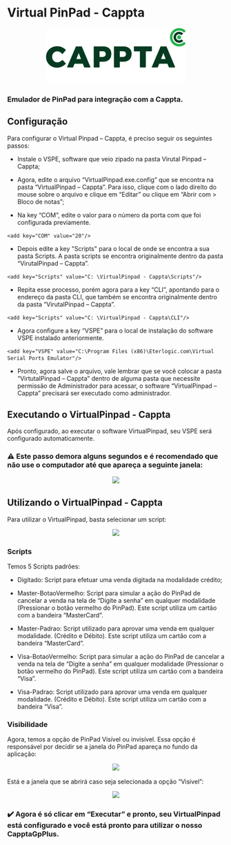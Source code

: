 # Virtual PinPad - Cappta

<p align="center">
  <img height="129" width="324" src="https://github.com/Cappta/VirtualPinpad-Cappta/blob/master/imgs/logo-cappta.png?raw=true">
</p>

### Emulador de PinPad para integração com a Cappta.

## Configuração

Para configurar o Virtual Pinpad – Cappta, é preciso seguir os seguintes passos:

*	Instale o VSPE, software que veio zipado na pasta Virutal Pinpad – Cappta;

* Agora, edite o arquivo “VirtualPinpad.exe.config” que se encontra na pasta “VirtualPinpad – Cappta”. Para isso, clique com o lado direito do mouse sobre o arquivo e clique em “Editar” ou clique em “Abrir com > Bloco de notas”;

* Na key “COM”, edite o valor para o número da porta com que foi configurada previamente.

```
<add key="COM" value="20"/>
```

* Depois edite a key "Scripts" para o local de onde se encontra a sua pasta Scripts. A pasta scripts se encontra originalmente dentro da pasta “VirutalPinpad – Cappta”.

```
<add key="Scripts" value="C: \VirtualPinpad - Cappta\Scripts"/>
```

* Repita esse processo, porém agora para a key “CLI”, apontando para o endereço da pasta CLI, que também se encontra originalmente dentro da pasta “VirutalPinpad – Cappta”.

```
<add key="Scripts" value="C: \VirtualPinpad - Cappta\CLI"/>
```

*	Agora configure a key “VSPE” para o local de instalação do software VSPE instalado anteriormente.

```
<add key="VSPE" value="C:\Program Files (x86)\Eterlogic.com\Virtual Serial Ports Emulator"/>
```

*	Pronto, agora salve o arquivo, vale lembrar que se você colocar a pasta “VirtutalPinpad – Cappta” dentro de alguma pasta que necessite permissão de Administrador para acessar, o software “VirtualPinpad – Cappta” precisará ser executado como administrador.

## Executando o VirtualPinpad - Cappta

Após configurado, ao executar o software VirtualPinpad, seu VSPE será configurado automaticamente.

### :warning: Este passo demora alguns segundos e é recomendado que não use o computador até que apareça a seguinte janela: 

<p align="center">
  <img src="https://github.com/Cappta/PinPad-Virtual/blob/master/imgs/virtualpinpad.jpg?raw=true">
</p>

## Utilizando o VirtualPinpad - Cappta

Para utilizar o VirtualPinpad, basta selecionar um script: 

<p align="center">
  <img src="https://github.com/Cappta/PinPad-Virtual/blob/master/imgs/select-script.jpg?raw=true">
</p>

### Scripts
Temos 5 Scripts padrões:

* Digitado: Script para efetuar uma venda digitada na modalidade crédito;

* Master-BotaoVermelho: Script para simular a ação do PinPad de cancelar a venda na tela de “Digite a senha” em qualquer modalidade (Pressionar o botão vermelho do PinPad). Este script utiliza um cartão com a bandeira “MasterCard”.

* Master-Padrao: Script utilizado para aprovar uma venda em qualquer modalidade. (Crédito e Débito). Este script utiliza um cartão com a bandeira “MasterCard”.

* Visa-BotaoVermelho: Script para simular a ação do PinPad de cancelar a venda na tela de “Digite a senha” em qualquer modalidade (Pressionar o botão vermelho do PinPad). Este script utiliza um cartão com a bandeira “Visa”.

* Visa-Padrao: Script utilizado para aprovar uma venda em qualquer modalidade. (Crédito e Débito). Este script utiliza um cartão com a bandeira “Visa”.

### Visibilidade

Agora, temos a opção de PinPad Visível ou invisível. Essa opção é responsável por decidir se a janela do PinPad apareça no fundo da aplicação:

<p align="center">
  <img src="https://github.com/Cappta/PinPad-Virtual/blob/master/imgs/virtualpinpad-visible.jpg?raw=true">
</p>

Está e a janela que se abrirá caso seja selecionada a opção “Visível”:

<p align="center">
  <img src="https://github.com/Cappta/PinPad-Virtual/blob/master/imgs/pinpad-cli.jpg?raw=true">
</p>

### :heavy_check_mark: Agora é só clicar em “Executar” e pronto, seu VirtualPinpad está configurado e você está pronto para utilizar o nosso CapptaGpPlus.
